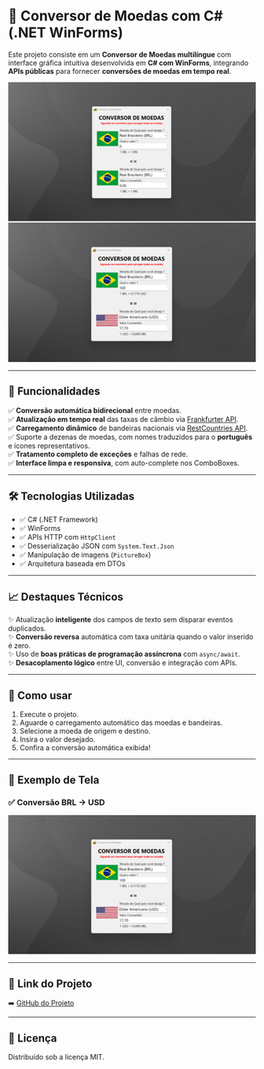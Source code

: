 # 💱 Conversor de Moedas com C# (.NET WinForms)

Este projeto consiste em um **Conversor de Moedas multilíngue** com interface gráfica intuitiva desenvolvida em **C# com WinForms**, integrando **APIs públicas** para fornecer **conversões de moedas em tempo real**.

![Tela Inicial](./FotosConversorMoeda/Inicio.png)
![Conversão de Moeda](./FotosConversorMoeda/Converter.png)

---

## 🔧 Funcionalidades

✅ **Conversão automática bidirecional** entre moedas.  
✅ **Atualização em tempo real** das taxas de câmbio via [Frankfurter API](https://www.frankfurter.app/).  
✅ **Carregamento dinâmico** de bandeiras nacionais via [RestCountries API](https://restcountries.com/).  
✅ Suporte a dezenas de moedas, com nomes traduzidos para o **português** e ícones representativos.  
✅ **Tratamento completo de exceções** e falhas de rede.  
✅ **Interface limpa e responsiva**, com auto-complete nos ComboBoxes.

---

## 🛠️ Tecnologias Utilizadas

- ✅ C# (.NET Framework)  
- ✅ WinForms  
- ✅ APIs HTTP com `HttpClient`  
- ✅ Desserialização JSON com `System.Text.Json`  
- ✅ Manipulação de imagens (`PictureBox`)  
- ✅ Arquitetura baseada em DTOs

---

## 📈 Destaques Técnicos

✨ Atualização **inteligente** dos campos de texto sem disparar eventos duplicados.  
✨ **Conversão reversa** automática com taxa unitária quando o valor inserido é zero.  
✨ Uso de **boas práticas de programação assíncrona** com `async/await`.  
✨ **Desacoplamento lógico** entre UI, conversão e integração com APIs.

---

## 🎯 Como usar

1. Execute o projeto.
2. Aguarde o carregamento automático das moedas e bandeiras.
3. Selecione a moeda de origem e destino.
4. Insira o valor desejado.
5. Confira a conversão automática exibida!

---

## 📎 Exemplo de Tela

### ✅ Conversão BRL → USD
![Conversão Exemplo](./FotosConversorMoeda/Converter.png)

---

## 🔗 Link do Projeto

➡️ [GitHub do Projeto](https://github.com/SeuUsuario/ConversorMoeda)

---

## 📝 Licença

Distribuído sob a licença MIT.
